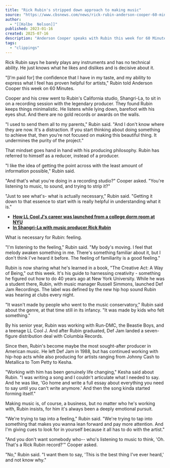 ```yaml
---
title: "Rick Rubin's stripped down approach to making music"
source: "https://www.cbsnews.com/news/rick-rubin-anderson-cooper-60-minutes-interview-2023-01-15/?ftag=CNM-00-10aab5j&linkId=197374878"
author:
  - "[[Kolbe  Nelson]]"
published: 2023-01-16
created: 2025-07-16
description: "Anderson Cooper speaks with Rubin this week for 60 Minutes as the music producer releases a new book."
tags:
  - "clippings"
---
```

Rick Rubin says he barely plays any instruments and has no technical ability. He just knows what he likes and dislikes and is decisive about it.

"\[I'm paid for\] the confidence that I have in my taste, and my ability to express what I feel has proven helpful for artists," Rubin told Anderson Cooper this week on 60 Minutes.

Cooper and his crew went to Rubin's California studio, Shangri-La, to sit in on a recording session with the legendary producer. They found Rubin keeps things minimalistic. He listens while lying down, barefoot with his eyes shut. And there are no gold records or awards on the walls.

"I used to send them all to my parents," Rubin said. "And I don't know where they are now. It's a distraction. If you start thinking about doing something to achieve that, then you're not focused on making this beautiful thing. It undermines the purity of the project."

That mindset goes hand in hand with his producing philosophy. Rubin has referred to himself as a reducer, instead of a producer.

"I like the idea of getting the point across with the least amount of information possible," Rubin said.

"And that's what you're doing in a recording studio?" Cooper asked. "You're listening to music, to sound, and trying to strip it?"

"Just to see what's- what is actually necessary," Rubin said. "Getting it down to that essence to start with is really helpful in understanding what it is."

- [**How LL Cool J's career was launched from a college dorm room at NYU**](https://www.cbsnews.com/news/ll-cool-j-rick-rubin-nyu-60-minutes-2023-01-15/)
- [**In Shangri-La with music producer Rick Rubin**](https://www.cbsnews.com/news/rick-rubin-60-minutes-2023-01-15/)

What is necessary for Rubin: feeling.

"I'm listening to the feeling," Rubin said. "My body's moving. I feel that melody awaken something in me. There's something familiar about it, but I don't think I've heard it before. The feeling of familiarity is a good feeling."

Rubin is now sharing what he's learned in a book, "The Creative Act: A Way of Being," out this week. It's his guide to harnessing creativity - something he figured out how to do 40 years ago at New York University. While he was a student there, Rubin, with music manager Russell Simmons, launched Def Jam Recordings. The label was defined by the new hip hop sound Rubin was hearing at clubs every night.

"It wasn't made by people who went to the music conservatory," Rubin said about the genre, at that time still in its infancy. "It was made by kids who felt something."

By his senior year, Rubin was working with Run-DMC, the Beastie Boys, and a teenage LL Cool J. And after Rubin graduated, Def Jam landed a seven-figure distribution deal with Columbia Records.

Since then, Rubin's become maybe the most sought-after producer in American music. He left Def Jam in 1988, but has continued working with hip-hop acts while also producing for artists ranging from Johnny Cash to Metallica to Tom Petty to Kesha.

"Working with him has been genuinely life changing," Kesha said about Rubin. "I was writing a song and I couldn't articulate what I needed to say. And he was like, 'Go home and write a full essay about everything you need to say until you can't write anymore.' And then the song kinda started forming itself."

Making music is, of course, a business, but no matter who he's working with, Rubin insists, for him it's always been a deeply emotional pursuit.

"We're trying to tap into a feeling," Rubin said. "We're trying to tap into something that makes you wanna lean forward and pay more attention. And I'm giving cues to look for in yourself because it all has to do with the artist."

"And you don't want somebody who-- who's listening to music to think, 'Oh. That's a Rick Rubin record?'" Cooper asked.

"No," Rubin said. "I want them to say, 'This is the best thing I've ever heard,' and not know why."